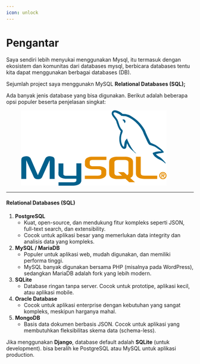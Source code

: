 ```yaml
---
icon: unlock
---
```


# Pengantar

Saya sendiri lebih menyukai menggunakan Mysql, itu termasuk dengan ekosistem dan komunitas dari databases mysql, berbicara databases tentu kita dapat menggunakan berbagai databases (DB).

Sejumlah project saya menggunakn MySQL  **Relational Databases (SQL);**

Ada banyak jenis database yang bisa digunakan. Berikut adalah beberapa opsi populer beserta penjelasan singkat:

<figure><img src="../.gitbook/assets/image.png" alt=""><figcaption></figcaption></figure>

***

#### **Relational Databases (SQL)**

1. **PostgreSQL**
   * Kuat, open-source, dan mendukung fitur kompleks seperti JSON, full-text search, dan extensibility.
   * Cocok untuk aplikasi besar yang memerlukan data integrity dan analisis data yang kompleks.
2. **MySQL / MariaDB**
   * Populer untuk aplikasi web, mudah digunakan, dan memiliki performa tinggi.
   * MySQL banyak digunakan bersama PHP (misalnya pada WordPress), sedangkan MariaDB adalah fork yang lebih modern.
3. **SQLite**
   * Database ringan tanpa server. Cocok untuk prototipe, aplikasi kecil, atau aplikasi mobile.
4. **Oracle Database**
   * Cocok untuk aplikasi enterprise dengan kebutuhan yang sangat kompleks, meskipun harganya mahal.
5. **MongoDB**
   * Basis data dokumen berbasis JSON. Cocok untuk aplikasi yang membutuhkan fleksibilitas skema data (schema-less).

Jika menggunakan **Django**, database default adalah **SQLite** (untuk development). bisa beralih ke PostgreSQL atau MySQL untuk aplikasi production.
